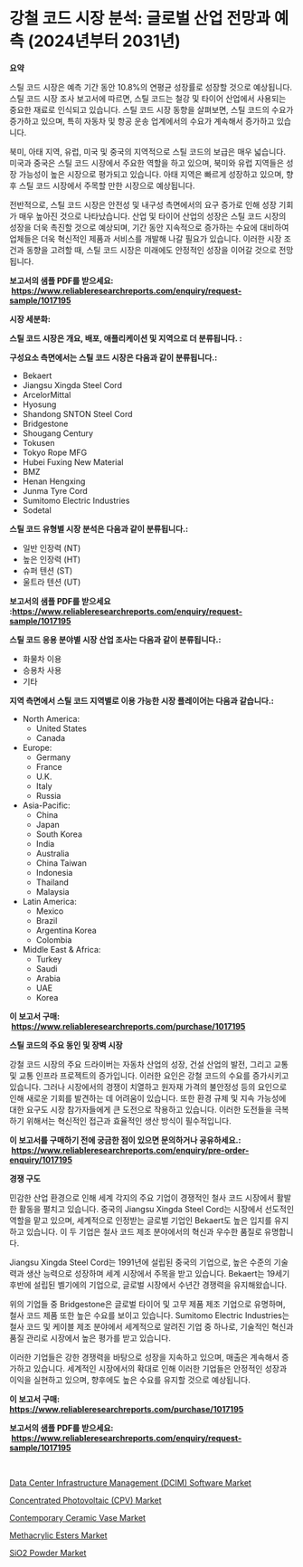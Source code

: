 <p><h1>강철 코드 시장 분석: 글로벌 산업 전망과 예측 (2024년부터 2031년)</h1></p><p><strong>요약</strong></p>
<p><p>스틸 코드 시장은 예측 기간 동안 10.8%의 연평균 성장률로 성장할 것으로 예상됩니다. 스틸 코드 시장 조사 보고서에 따르면, 스틸 코드는 철강 및 타이어 산업에서 사용되는 중요한 재료로 인식되고 있습니다. 스틸 코드 시장 동향을 살펴보면, 스틸 코드의 수요가 증가하고 있으며, 특히 자동차 및 항공 운송 업계에서의 수요가 계속해서 증가하고 있습니다. </p><p>북미, 아태 지역, 유럽, 미국 및 중국의 지역적으로 스틸 코드의 보급은 매우 넓습니다. 미국과 중국은 스틸 코드 시장에서 주요한 역할을 하고 있으며, 북미와 유럽 지역들은 성장 가능성이 높은 시장으로 평가되고 있습니다. 아태 지역은 빠르게 성장하고 있으며, 향후 스틸 코드 시장에서 주목할 만한 시장으로 예상됩니다.</p><p>전반적으로, 스틸 코드 시장은 안전성 및 내구성 측면에서의 요구 증가로 인해 성장 기회가 매우 높아진 것으로 나타났습니다. 산업 및 타이어 산업의 성장은 스틸 코드 시장의 성장을 더욱 촉진할 것으로 예상되며, 기간 동안 지속적으로 증가하는 수요에 대비하여 업체들은 더욱 혁신적인 제품과 서비스를 개발해 나갈 필요가 있습니다. 이러한 시장 조건과 동향을 고려할 때, 스틸 코드 시장은 미래에도 안정적인 성장을 이어갈 것으로 전망됩니다.</p></p>
<p><strong>보고서의 샘플 PDF를 받으세요: &nbsp;<a href="https://www.reliableresearchreports.com/enquiry/request-sample/1017195">https://www.reliableresearchreports.com/enquiry/request-sample/1017195</a></strong></p>
<p><strong>시장 세분화:</strong></p>
<p><strong> 스틸 코드 시장은 개요, 배포, 애플리케이션 및 지역으로 더 분류됩니다. :</strong></p>
<p><strong>구성요소 측면에서는 스틸 코드 시장은 다음과 같이 분류됩니다.:</strong></p>
<p><ul><li>Bekaert</li><li>Jiangsu Xingda Steel Cord</li><li>ArcelorMittal</li><li>Hyosung</li><li>Shandong SNTON Steel Cord</li><li>Bridgestone</li><li>Shougang Century</li><li>Tokusen</li><li>Tokyo Rope MFG</li><li>Hubei Fuxing New Material</li><li>BMZ</li><li>Henan Hengxing</li><li>Junma Tyre Cord</li><li>Sumitomo Electric Industries</li><li>Sodetal</li></ul></p>
<p><strong> 스틸 코드 유형별 시장 분석은 다음과 같이 분류됩니다.:</strong></p>
<p><ul><li>일반 인장력 (NT)</li><li>높은 인장력 (HT)</li><li>슈퍼 텐션 (ST)</li><li>울트라 텐션 (UT)</li></ul></p>
<p><strong>보고서의 샘플 PDF를 받으세요 :<a href="https://www.reliableresearchreports.com/enquiry/request-sample/1017195">https://www.reliableresearchreports.com/enquiry/request-sample/1017195</a></strong></p>
<p><strong> 스틸 코드 응용 분야별 시장 산업 조사는 다음과 같이 분류됩니다.:</strong></p>
<p><ul><li>화물차 이용</li><li>승용차 사용</li><li>기타</li></ul></p>
<p><strong>지역 측면에서 스틸 코드 지역별로 이용 가능한 시장 플레이어는 다음과 같습니다.:</strong></p>
<p><ul>
    <li>
        North America:
        <ul>
            <li>United States</li>
            <li>Canada</li>
        </ul>
    </li>
    <li>
        Europe:
        <ul>
            <li>Germany</li>
            <li>France</li>
            <li>U.K.</li>
            <li>Italy</li>
            <li>Russia</li>
        </ul>
    </li>
    <li>
        Asia-Pacific:
        <ul>
            <li>China</li>
            <li>Japan</li>
            <li>South Korea</li>
            <li>India</li>
            <li>Australia</li>
            <li>China Taiwan</li>
            <li>Indonesia</li>
            <li>Thailand</li>
            <li>Malaysia</li>
        </ul>
    </li>
    <li>
        Latin America:
        <ul>
            <li>Mexico</li>
            <li>Brazil</li>
            <li>Argentina Korea</li>
            <li>Colombia</li>
        </ul>
    </li>
    <li>
        Middle East & Africa:
        <ul>
            <li>Turkey</li>
            <li>Saudi</li>
            <li>Arabia</li>
            <li>UAE</li>
            <li>Korea</li>
        </ul>
    </li>
    </ul></p>
<p><strong>이 보고서 구매: &nbsp;<a href="https://www.reliableresearchreports.com/purchase/1017195">https://www.reliableresearchreports.com/purchase/1017195</a></strong></p>
<p><strong>스틸 코드의 주요 동인 및 장벽 시장</strong></p>
<p><p>강철 코드 시장의 주요 드라이버는 자동차 산업의 성장, 건설 산업의 발전, 그리고 교통 및 교통 인프라 프로젝트의 증가입니다. 이러한 요인은 강철 코드의 수요를 증가시키고 있습니다. 그러나 시장에서의 경쟁이 치열하고 원자재 가격의 불안정성 등의 요인으로 인해 새로운 기회를 발견하는 데 어려움이 있습니다. 또한 환경 규제 및 지속 가능성에 대한 요구도 시장 참가자들에게 큰 도전으로 작용하고 있습니다. 이러한 도전들을 극복하기 위해서는 혁신적인 접근과 효율적인 생산 방식이 필수적입니다.</p></p>
<p><strong>이 보고서를 구매하기 전에 궁금한 점이 있으면 문의하거나 공유하세요.: &nbsp;<a href="https://www.reliableresearchreports.com/enquiry/pre-order-enquiry/1017195">https://www.reliableresearchreports.com/enquiry/pre-order-enquiry/1017195</a></strong></p>
<p><strong>경쟁 구도</strong></p>
<p><p>민감한 산업 환경으로 인해 세계 각지의 주요 기업이 경쟁적인 철사 코드 시장에서 활발한 활동을 펼치고 있습니다. 중국의 Jiangsu Xingda Steel Cord는 시장에서 선도적인 역할을 맡고 있으며, 세계적으로 인정받는 글로벌 기업인 Bekaert도 높은 입지를 유지하고 있습니다. 이 두 기업은 철사 코드 제조 분야에서의 혁신과 우수한 품질로 유명합니다.</p><p>Jiangsu Xingda Steel Cord는 1991년에 설립된 중국의 기업으로, 높은 수준의 기술력과 생산 능력으로 성장하며 세계 시장에서 주목을 받고 있습니다. Bekaert는 19세기 후반에 설립된 벨기에의 기업으로, 글로벌 시장에서 수년간 경쟁력을 유지해왔습니다.</p><p>위의 기업들 중 Bridgestone은 글로벌 타이어 및 고무 제품 제조 기업으로 유명하며, 철사 코드 제품 또한 높은 수요를 보이고 있습니다. Sumitomo Electric Industries는 철사 코드 및 케이블 제조 분야에서 세계적으로 알려진 기업 중 하나로, 기술적인 혁신과 품질 관리로 시장에서 높은 평가를 받고 있습니다.</p><p>이러한 기업들은 강한 경쟁력을 바탕으로 성장을 지속하고 있으며, 매출은 계속해서 증가하고 있습니다. 세계적인 시장에서의 확대로 인해 이러한 기업들은 안정적인 성장과 이익을 실현하고 있으며, 향후에도 높은 수요를 유지할 것으로 예상됩니다.</p></p>
<p><strong>이 보고서 구매: &nbsp; <a href="https://www.reliableresearchreports.com/purchase/1017195">https://www.reliableresearchreports.com/purchase/1017195</a></strong></p>
<p><strong>보고서의 샘플 PDF를 받으세요: &nbsp;<a href="https://www.reliableresearchreports.com/enquiry/request-sample/1017195">https://www.reliableresearchreports.com/enquiry/request-sample/1017195</a></strong><strong></strong></p>
<p>&nbsp;</p>
<p><p><a href="https://issuu.com/reportprime-2/docs/data-center-infrastructure-management-dcim-softwar">Data Center Infrastructure Management (DCIM) Software Market</a></p><p><a href="https://view.publitas.com/reportprime-1/concentrated-photovoltaic-cpv-market-dynamics-2024-2031-also-about-its-market-trends-projections-and-opportunities/">Concentrated Photovoltaic (CPV) Market</a></p><p><a href="https://pretty-mail-caf.notion.site/Contemporary-Ceramic-Vase-Market-Research-Report-Provides-thorough-Industry-Overview-which-offers-a-08036aa70eaf41f2931ea5ef7bf872aa">Contemporary Ceramic Vase Market</a></p><p><a href="https://github.com/ashepherd82/Market-Research-Report-List-3/blob/main/methacrylic-esters-market.md">Methacrylic Esters Market</a></p><p><a href="https://view.publitas.com/reportprime-1/sio2-powder-market-provides-a-comprehensive-analysis-including-a-macro-overview-of-the-market-as-well-as-micro-details-such-as-market-size-and-competitive-landscape/">SiO2 Powder Market</a></p></p>